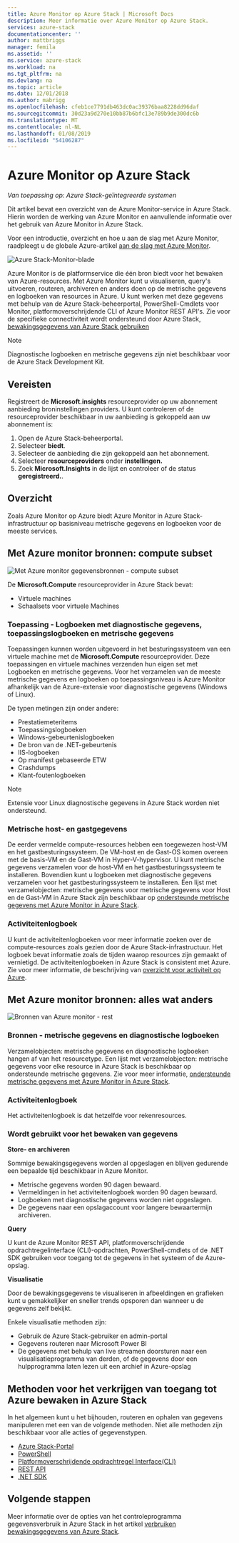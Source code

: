 ```yaml
---
title: Azure Monitor op Azure Stack | Microsoft Docs
description: Meer informatie over Azure Monitor op Azure Stack.
services: azure-stack
documentationcenter: ''
author: mattbriggs
manager: femila
ms.assetid: ''
ms.service: azure-stack
ms.workload: na
ms.tgt_pltfrm: na
ms.devlang: na
ms.topic: article
ms.date: 12/01/2018
ms.author: mabrigg
ms.openlocfilehash: cfeb1ce7791db463dc0ac39376baa8228dd96daf
ms.sourcegitcommit: 30d23a9d270e10bb87b6bfc13e789b9de300dc6b
ms.translationtype: MT
ms.contentlocale: nl-NL
ms.lasthandoff: 01/08/2019
ms.locfileid: "54106287"
---
```

# <a name="azure-monitor-on-azure-stack"></a>Azure Monitor op Azure Stack

*Van toepassing op: Azure Stack-geïntegreerde systemen*

Dit artikel bevat een overzicht van de Azure Monitor-service in Azure Stack. Hierin worden de werking van Azure Monitor en aanvullende informatie over het gebruik van Azure Monitor in Azure Stack. 

Voor een introductie, overzicht en hoe u aan de slag met Azure Monitor, raadpleegt u de globale Azure-artikel [aan de slag met Azure Monitor](https://docs.microsoft.com/azure/monitoring-and-diagnostics/monitoring-get-started).

![Azure Stack-Monitor-blade](./media/azure-stack-metrics-azure-data/azs-monitor.png)

Azure Monitor is de platformservice die één bron biedt voor het bewaken van Azure-resources. Met Azure Monitor kunt u visualiseren, query's uitvoeren, routeren, archiveren en anders doen op de metrische gegevens en logboeken van resources in Azure. U kunt werken met deze gegevens met behulp van de Azure Stack-beheerportal, PowerShell-Cmdlets voor Monitor, platformoverschrijdende CLI of Azure Monitor REST API's. Zie voor de specifieke connectiviteit wordt ondersteund door Azure Stack, [bewakingsgegevens van Azure Stack gebruiken](azure-stack-metrics-monitor.md)

> [!Note]  
Diagnostische logboeken en metrische gegevens zijn niet beschikbaar voor de Azure Stack Development Kit.

## <a name="prerequisites"></a>Vereisten

Registreert de **Microsoft.insights** resourceprovider op uw abonnement aanbieding broninstellingen providers. U kunt controleren of de resourceprovider beschikbaar in uw aanbieding is gekoppeld aan uw abonnement is:

1. Open de Azure Stack-beheerportal.
2. Selecteer **biedt**.
3. Selecteer de aanbieding die zijn gekoppeld aan het abonnement.
4. Selecteer **resourceproviders** onder **instellingen.** 
5. Zoek **Microsoft.Insights** in de lijst en controleer of de status **geregistreerd.**.

## <a name="overview"></a>Overzicht

Zoals Azure Monitor op Azure biedt Azure Monitor in Azure Stack-infrastructuur op basisniveau metrische gegevens en logboeken voor de meeste services.

## <a name="azure-monitor-sources-compute-subset"></a>Met Azure monitor bronnen: compute subset

![Met Azure monitor gegevensbronnen - compute subset](media//azure-stack-metrics-azure-data/azs-monitor-computersubset.png)

De **Microsoft.Compute** resourceprovider in Azure Stack bevat:
 - Virtuele machines 
 - Schaalsets voor virtuele Machines

### <a name="application---diagnostics-logs-application-logs-and-metrics"></a>Toepassing - Logboeken met diagnostische gegevens, toepassingslogboeken en metrische gegevens

Toepassingen kunnen worden uitgevoerd in het besturingssysteem van een virtuele machine met de **Microsoft.Compute** resourceprovider. Deze toepassingen en virtuele machines verzenden hun eigen set met Logboeken en metrische gegevens. Voor het verzamelen van de meeste metrische gegevens en logboeken op toepassingsniveau is Azure Monitor afhankelijk van de Azure-extensie voor diagnostische gegevens (Windows of Linux). 

De typen metingen zijn onder andere:
 - Prestatiemeteritems
 - Toepassingslogboeken
 - Windows-gebeurtenislogboeken
 - De bron van de .NET-gebeurtenis
 - IIS-logboeken
 - Op manifest gebaseerde ETW
 - Crashdumps
 - Klant-foutenlogboeken

> [!Note]  
> Extensie voor Linux diagnostische gegevens in Azure Stack worden niet ondersteund.

### <a name="host-and-guest-vm-metrics"></a>Metrische host- en gastgegevens

De eerder vermelde compute-resources hebben een toegewezen host-VM en het gastbesturingssysteem. De VM-host en de Gast-OS komen overeen met de basis-VM en de Gast-VM in Hyper-V-hypervisor. U kunt metrische gegevens verzamelen voor de host-VM en het gastbesturingssysteem te installeren. Bovendien kunt u logboeken met diagnostische gegevens verzamelen voor het gastbesturingssysteem te installeren. Een lijst met verzamelobjecten: metrische gegevens voor metrische gegevens voor Host en de Gast-VM in Azure Stack zijn beschikbaar op [ondersteunde metrische gegevens met Azure Monitor in Azure Stack](azure-stack-metrics-supported.md). 

### <a name="activity-log"></a>Activiteitenlogboek

U kunt de activiteitenlogboeken voor meer informatie zoeken over de compute-resources zoals gezien door de Azure Stack-infrastructuur. Het logboek bevat informatie zoals de tijden waarop resources zijn gemaakt of vernietigd. De activiteitenlogboeken in Azure Stack is consistent met Azure. Zie voor meer informatie, de beschrijving van [overzicht voor activiteit op Azure](https://docs.microsoft.com/azure/monitoring-and-diagnostics/monitoring-overview-activity-logs). 


## <a name="azure-monitor-sources-everything-else"></a>Met Azure monitor bronnen: alles wat anders

![Bronnen van Azure monitor - rest](media//azure-stack-metrics-azure-data/azs-monitor-othersubset.png)

### <a name="resources---metrics-and-diagnostics-logs"></a>Bronnen - metrische gegevens en diagnostische logboeken

Verzamelobjecten: metrische gegevens en diagnostische logboeken hangen af van het resourcetype. Een lijst met verzamelobjecten: metrische gegevens voor elke resource in Azure Stack is beschikbaar op ondersteunde metrische gegevens. Zie voor meer informatie, [ondersteunde metrische gegevens met Azure Monitor in Azure Stack](azure-stack-metrics-supported.md).

### <a name="activity-log"></a>Activiteitenlogboek

Het activiteitenlogboek is dat hetzelfde voor rekenresources. 

### <a name="uses-for-monitoring-data"></a>Wordt gebruikt voor het bewaken van gegevens

**Store- en archiveren**  

Sommige bewakingsgegevens worden al opgeslagen en blijven gedurende een bepaalde tijd beschikbaar in Azure Monitor. 
 - Metrische gegevens worden 90 dagen bewaard. 
 - Vermeldingen in het activiteitenlogboek worden 90 dagen bewaard. 
 - Logboeken met diagnostische gegevens worden niet opgeslagen.
 - De gegevens naar een opslagaccount voor langere bewaartermijn archiveren.

**Query**  

U kunt de Azure Monitor REST API, platformoverschrijdende opdrachtregelinterface (CLI)-opdrachten, PowerShell-cmdlets of de .NET SDK gebruiken voor toegang tot de gegevens in het systeem of de Azure-opslag. 

**Visualisatie**

Door de bewakingsgegevens te visualiseren in afbeeldingen en grafieken kunt u gemakkelijker en sneller trends opsporen dan wanneer u de gegevens zelf bekijkt. 

Enkele visualisatie methoden zijn:
 - Gebruik de Azure Stack-gebruiker en admin-portal
 - Gegevens routeren naar Microsoft Power BI
 - De gegevens met behulp van live streamen doorsturen naar een visualisatieprogramma van derden, of de gegevens door een hulpprogramma laten lezen uit een archief in Azure-opslag

## <a name="methods-of-accessing-azure-monitor-on-azure-stack"></a>Methoden voor het verkrijgen van toegang tot Azure bewaken in Azure Stack

In het algemeen kunt u het bijhouden, routeren en ophalen van gegevens manipuleren met een van de volgende methoden. Niet alle methoden zijn beschikbaar voor alle acties of gegevenstypen.

 - [Azure Stack-Portal](https://docs.microsoft.com/azure/azure-stack/user/azure-stack-use-portal)
 - [PowerShell](https://docs.microsoft.com/azure/monitoring-and-diagnostics/insights-powershell-samples)
 - [Platformoverschrijdende opdrachtregel Interface(CLI)](https://docs.microsoft.com/azure/monitoring-and-diagnostics/insights-cli-samples)
 - [REST API](https://docs.microsoft.com/rest/api/monitor)
 - [.NET SDK](https://www.nuget.org/packages/Microsoft.Azure.Management.Monitor)

## <a name="next-steps"></a>Volgende stappen

Meer informatie over de opties van het controleprogramma gegevensverbruik in Azure Stack in het artikel [verbruiken bewakingsgegevens van Azure Stack](azure-stack-metrics-monitor.md).
